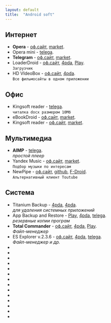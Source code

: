 ```yaml
---
layout: default
title:  "Android soft"
---
```



## Интернет
* **Opera** - 
[оф.сайт](http://opera.com),
[market](#).
* Opera mini - 
[telega](http://opera.com).
* **Telegram** - 
[оф.сайт](http://opera.com),
[market](#).
* LoaderDroid - 
[оф.сайт](#),
[4pda](#),
[Play](#).  
`Загрузчик`
* HD VIdeoBox - 
[оф.сайт](#),
[4pda](#).  
`Все фильмосайты в одном приложении`

## Офис
* Kingsoft reader - 
[telega](http://t.me).  
`читалка docx размером 10Мб`
* eBookDroid - 
[оф.сайт](http://opera.com),
[market](#).  
* Kingsoft reader - 
[оф.сайт](http://opera.com),
[market](#).  

## Мультимедиа
* **AIMP** - 
[telega](http://t.me).  
*простой плеер*
* Yandex Music - 
[оф.сайт](http://opera.com),
[market](#).  
`Подбор музыки по интересам`
* NewPipe - 
[оф.сайт](http://opera.com),
[github](http://opera.com),
[F-Droid](#).  
`Альтернативный клиент Toutube`

## Система 
* Titanium Backup - 
[4pda](#),
[4pda](#).  
*для удаления системных приложений*
* App Backup and Restore - 
[Play](#),
[4pda](#),
[telega](#).  
*резервные копии програм*
* **Total Commander** - 
[оф.сайт](#),
[4pda](#),
[Play](#).  
*Файл-менеджер*
* ES Explorer v.2.3.6 - 
[оф.сайт](#),
[4pda](#),
[telega](#).  
*Файл-менеджер и др.*
*  
*  
*  
*  
*  
*  
*  
*  
*  
*  
*  
*  
*  
*  




<!--

## Офис

**Название** | **Ссылки** | **Описание**	
:--- | --- | ---
WPS Office | [Play](#) | Офис от китайцев 
EBookDroid | [Play](#) | Всеядная читалка 


## Мультимедиа

**Название** | **Ссылки** | **Описание**  
:--- |--- | ---
AIMP | [оф.сайт](#) - [4pda](#) - [Play](#) | Простой и удобный плеер
Яндекс.Музыка | [Play](#) | Музыка по альбомам за $$
NewPipe | [GitHub](#) - [4pda](#) - [F-Droid](#) | Легкий клиент Youtube


### Инет

| **Название** | **Ссылки** | **Описание** |
| :--- | :--- | :---
| Opera | [оф.сайт](#) - [4pda](#) - [Play](#) | Браузер |
| LoaderDroid | [оф.сайт](#) - [4pda](#) - [Play](#) | Загрузчик |
| AIMP | [оф.сайт](#) - [4pda](#) - [Play](#) | Простой и удобный плеер |
| HD VIdeoBox | [оф.сайт](#) - [4pda](#) | Все фильмосайты в одном приложении |

## Система

**Название** | **Ссылки** | **Описание**
------------ | ---------- | ------------
Titanium Backup | [4pda](#) | резервные копии файлов
App Backup and Restore | [Play](#) - [4pda](#) - [telega](#) | резервные копии програм
Total Commander | [оф.сайт](#) - [4pda](#) - [Play](#) | Файл-менеджер
ES Explorer v.2.3.6  | [оф.сайт](#) - [4pda](#) - [telega](#) | Файл-менеджер и др.




-->



<script>
function nnm(name){
window.open("http://nnm-club.me/forum/tracker.php?nm="+name);
}
</script>
